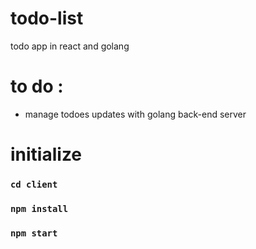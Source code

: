 # todo-list
todo app in react and golang

# to do :
- manage todoes updates with golang back-end server

# initialize

### `cd client`
### `npm install`
### `npm start`
